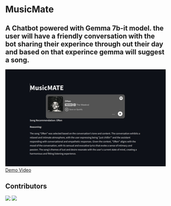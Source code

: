# MusicMate
## A Chatbot powered with Gemma 7b-it model. the user will have a friendly conversation with the bot sharing their experince through out their day and based on that experince gemma will suggest a song.

![MusicMate Output](./output.jpeg)
[Demo Video](https://youtu.be/Zcvrzd8k9fE)

## Contributors
[<img src="https://github.com/taradepan.png" width="60px;"/>](https://github.com/taradepan)
[<img src="https://github.com/namruthahari.png" width="60px;"/>](https://github.com/namruthahari)
